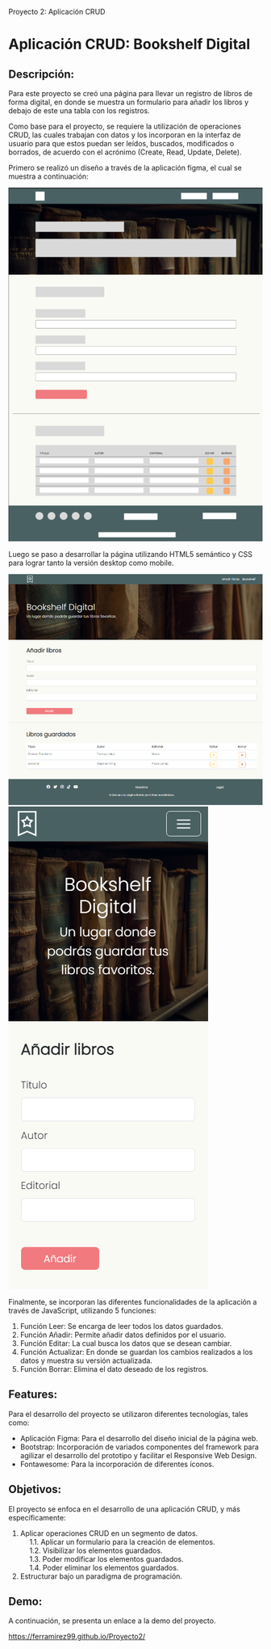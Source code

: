 Proyecto 2: Aplicación CRUD
# **Aplicación CRUD: Bookshelf Digital**

## **Descripción:**
Para este proyecto se creó una página para llevar un registro de libros de forma digital, en donde se muestra un formulario para añadir los libros y debajo de este una tabla con los registros.

Como base para el proyecto, se requiere la utilización de operaciones CRUD, las cuales trabajan con datos y los incorporan en la interfaz de usuario para que estos puedan ser leídos, buscados, modificados o borrados, de acuerdo con el acrónimo (Create, Read, Update, Delete).

Primero se realizó un diseño a través de la aplicación figma, el cual se muestra a continuación:

![Imagen del prototipo de diseño de la página](./assets/img/readme-img/design.png)

Luego se paso a desarrollar la página utilizando HTML5 semántico y CSS para lograr tanto la versión desktop como mobile.

![Screenshot landing page versión desktop](./assets/img/readme-img/desk-ver.png)
![Screenshot landing page versión mobile](./assets/img/readme-img/mobile-ver.png)

Finalmente, se incorporan las diferentes funcionalidades de la aplicación a través de JavaScript, utilizando 5 funciones:
1. Función Leer: Se encarga de leer todos los datos guardados.
2. Función Añadir: Permite añadir datos definidos por el usuario.
3. Función Editar: La cual busca los datos que se desean cambiar.
4. Función Actualizar: En donde se guardan los cambios realizados a los datos y muestra su versión actualizada.
5. Función Borrar: Elimina el dato deseado de los registros.

## **Features:**
Para el desarrollo del proyecto se utilizaron diferentes tecnologías, tales como:
- Aplicación Figma: Para el desarrollo del diseño inicial de la página web.
- Bootstrap: Incorporación de variados componentes del framework para agilizar el desarrollo del prototipo y facilitar el Responsive Web Design.
- Fontawesome: Para la incorporación de diferentes íconos.

## **Objetivos:**
El proyecto se enfoca en el desarrollo de una aplicación CRUD, y más específicamente:
1. Aplicar operaciones CRUD en un segmento de datos. <br>
&emsp; 1.1. Aplicar un formulario para la creación de elementos. <br>
&emsp; 1.2. Visibilizar los elementos guardados. <br>
&emsp; 1.3. Poder modificar los elementos guardados. <br>
&emsp; 1.4. Poder eliminar los elementos guardados. <br>
2. Estructurar bajo un paradigma de programación.

## **Demo:**
A continuación, se presenta un enlace a la demo del proyecto.

https://ferramirez99.github.io/Proyecto2/